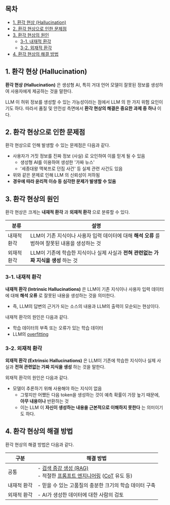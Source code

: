 ## 목차

* [1. 환각 현상 (Hallucination)](#1-환각-현상-hallucination)
* [2. 환각 현상으로 인한 문제점](#2-환각-현상으로-인한-문제점)
* [3. 환각 현상의 원인](#3-환각-현상의-원인)
  * [3-1. 내재적 환각](#3-1-내재적-환각)
  * [3-2. 외재적 환각](#3-2-외재적-환각)
* [4. 환각 현상의 해결 방법](#4-환각-현상의-해결-방법)

## 1. 환각 현상 (Hallucination)

**환각 현상 (Hallucination)** 은 생성형 AI, 특히 거대 언어 모델이 잘못된 정보를 생성하여 사용자에게 제공하는 것을 말한다.

LLM 이 허위 정보를 생성할 수 있는 가능성이라는 점에서 LLM 의 한 가지 위험 요인이기도 하다. 따라서 품질 및 안전성 측면에서 **환각 현상의 해결은 중요한 과제 중 하나** 이다.

## 2. 환각 현상으로 인한 문제점

환각 현상으로 인해 발생할 수 있는 문제점은 다음과 같다.

* 사용자가 거짓 정보를 진짜 정보 (사실) 로 오인하여 이를 믿게 될 수 있음
  * 생성형 AI를 이용하여 생성한 '가짜 뉴스'
  * '세종대왕 맥북프로 던짐 사건' 등 실제 관련 사건도 있음
* 위와 같은 문제로 인해 LLM 의 신뢰성이 저하됨
* **경우에 따라 윤리적 이슈 등 심각한 문제가 발생할 수 있음**

## 3. 환각 현상의 원인

환각 현상은 크게는 **내재적 환각** 과 **외재적 환각** 으로 분류할 수 있다.

| 분류     | 설명                                                         |
|--------|------------------------------------------------------------|
| 내재적 환각 | LLM이 기존 지식이나 사용자 입력 데이터에 대해 **해석 오류** 를 범하여 잘못된 내용을 생성하는 것 |
| 외재적 환각 | LLM이 기존에 학습한 지식이나 실제 사실과 **전혀 관련없는 가짜 지식을 생성** 하는 것        |

### 3-1. 내재적 환각

**내재적 환각 (Intrinsic Hallucinations)** 은 LLM이 기존 지식이나 사용자 입력 데이터에 대해 **해석 오류** 로 잘못된 내용을 생성하는 것을 의미한다.

* 즉, LLM의 답변의 근거가 되는 소스의 내용과 LLM의 출력이 모순되는 현상이다.

내재적 환각의 원인은 다음과 같다.

* 학습 데이터의 부족 또는 오류가 있는 학습 데이터
* LLM의 [overfitting](../Deep%20Learning%20Basics/딥러닝_기초_Overfitting_Dropout.md#2-딥러닝에서의-오버피팅-overfitting)

### 3-2. 외재적 환각

**외재적 환각 (Extrinsic Hallucinations)** 은 LLM이 기존에 학습한 지식이나 실제 사실과 **전혀 관련없는 가짜 지식을 생성** 하는 것을 말한다.

외재적 환각의 원인은 다음과 같다.

* 모델이 추론하기 위해 사용해야 하는 지식이 없음
  * 그렇지만 어쨌든 다음 token을 생성하는 것이 예측 확률이 가장 높기 때문에, **아무 내용이나** 반환하는 것
  * 이는 LLM 이 **자신이 생성하는 내용을 근본적으로 이해하지 못한다** 는 의미이기도 하다.

## 4. 환각 현상의 해결 방법

환각 현상의 해결 방법은 다음과 같다.

| 구분     | 해결 방법                                                                                                                          |
|--------|--------------------------------------------------------------------------------------------------------------------------------|
| 공통     | - [검색 증강 생성 (RAG)](LLM_기초_RAG.md)<br>- 적절한 [프롬프트 엔지니어링](LLM_기초_Prompt_Engineering.md) ([CoT](LLM_기초_Chain_of_Thought.md) 유도 등) |
| 내재적 환각 | - 믿을 수 있는 고품질의 충분한 크기의 학습 데이터 구축                                                                                               |
| 외재적 환각 | - AI가 생성한 데이터에 대한 사람의 검토                                                                                                       |